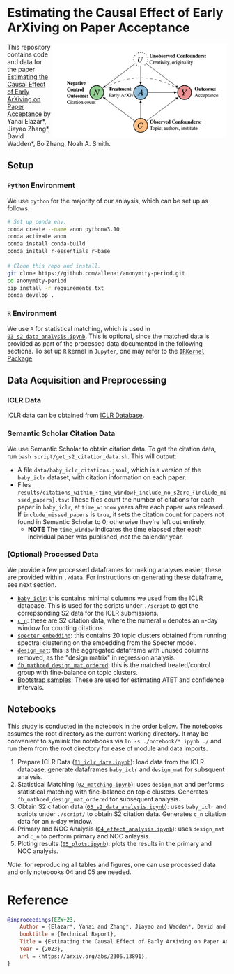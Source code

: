 # Estimating the Causal Effect of Early ArXiving on Paper Acceptance

<img align="right" src="img/graph.png" width=400px>

This repository contains code and data for the paper [Estimating the Causal Effect of Early ArXiving on Paper Acceptance](https://arxiv.org/abs/2306.13891) by Yanai Elazar*, Jiayao Zhang*, David Wadden*, Bo Zhang, Noah A. Smith.

## Setup

### `Python` Environment

We use `python` for the majority of our anlaysis, which can be set up as
follows.
```bash
# Set up conda env.
conda create --name anon python=3.10
conda activate anon
conda install conda-build
conda install r-essentials r-base

# Clone this repo and install.
git clone https://github.com/allenai/anonymity-period.git
cd anonymity-period
pip install -r requirements.txt
conda develop .
```

### `R` Environment
We use `R` for statistical matching, which is used in [`03_s2_data_analysis.ipynb`](./notebooks/03_s2_data_analysis.ipynb).
This is optional, since the matched data is provided as part of the processed
data documented in the following sections. To set up `R` kernel in `Jupyter`,
one may refer to the [`IRKernel` Package](https://github.com/IRkernel/IRkernel).


## Data Acquisition and Preprocessing

### ICLR Data
ICLR data can be obtained from [ICLR Database](https://cogcomp.github.io/iclr_database/).

### Semantic Scholar Citation Data
We use Semantic Scholar to obtain citation data. To get the citation data, run `bash script/get_s2_citation_data.sh`. This will output:
- A file `data/baby_iclr_citations.jsonl`, which is a version of the `baby_iclr` dataset, with citation information on each paper.
- Files `results/citations_within_{time_window}_include_no_s2orc_{include_missed_papers}.tsv`: These files count the number of citations for each paper in `baby_iclr`, at `time_window` years after each paper was released. If `include_missed_papers` is `true`, it sets the citation count for papers not found in Semantic Scholar to 0; otherwise they're left out entirely.
	- **NOTE** The `time_window` indicates the time elapsed after each individual paper was published, *not* the calendar year.


### (Optional) Processed Data
We provide a few processed dataframes for making analyses easier, these are provided within `./data`. For instructions on generating these
dataframe, see next section.

- [`baby_iclr`](./data/baby_iclr.csv): this contains minimal columns we used from the ICLR database. This is used for the scripts under `./script`
to get the correpsonding S2 data for the ICLR submissions.
- [`c_n`](./data/s2_citation/): these are S2 citation data, where the numeral `n` denotes an `n`-day window for counting citations.
- [`specter_embedding`](./data/submission_cluster_20.csv): this contains 20 topic clusters obtained from running spectral clustering on the embedding from the Specter model.
- [`design_mat`](./data/design_mat.csv): this is the aggregated dataframe with unused columns removed, as the  "design matrix" in regression analysis.
- [`fb_mathced_design_mat_ordered`](./data/fb_matched_design_mat_ordered.csv): this is the matched treated/control group with fine-balance on topic clusters.
- [Bootstrap samples](./data/bootstrap/): These are used for estimating ATET and confidence intervals.

## Notebooks

This study is conducted in the notebook in the order below. The notebooks assumes the root directory as the
current working directory. It may be convenient to symlink the notebooks via `ln -s ./notebook/*.ipynb ./`
and run them from the root directory for ease of module and data imports.


1. Prepare ICLR Data ([`01_iclr_data.ipynb`](./notebooks/01_iclr_data.ipynb)): load data from the ICLR database, generate dataframes `baby_iclr` and `design_mat`
for subsquent analysis.
2. Statistical Matching ([`02_matching.ipynb`](./notebooks/02_matching.ipynb)): uses `design_mat` and performs statistical matching with fine-balance on topic clusters. Generates `fb_mathced_design_mat_ordered` for subsequent analysis.
3. Obtain S2 citation data ([`03_s2_data_analysis.ipynb`](./notebooks/03_s2_data_analysis.ipynb)): uses `baby_iclr` and scripts under `./script/` to obtain S2 citation data. Generates `c_n` citation data for an `n`-day window.
4. Primary and NOC Analysis ([`04_effect_analysis.ipynb`](./notebooks/04_effect_analysis.ipynb)): uses `design_mat` and `c_n` to perform primary and NOC anlaysis.
5. Ploting results ([`05_plots.ipynb`](./notebooks/05_plots.ipynb)): plots the results in the primary and NOC analysis.

*Note*: for reproducing all tables and figures, one can use processed data and only
   notebooks 04 and 05 are needed.

# Reference
```bib
@inproceedings{EZW+23,
	Author = {Elazar*, Yanai and Zhang*, Jiayao and Wadden*, David and Zhang, Bo and Smith, Noah A.~},
	booktitle = {Technical Report},
	Title = {Estimating the Causal Effect of Early ArXiving on Paper Acceptance},
	Year = {2023},
	url = {https://arxiv.org/abs/2306.13891},
}
```
